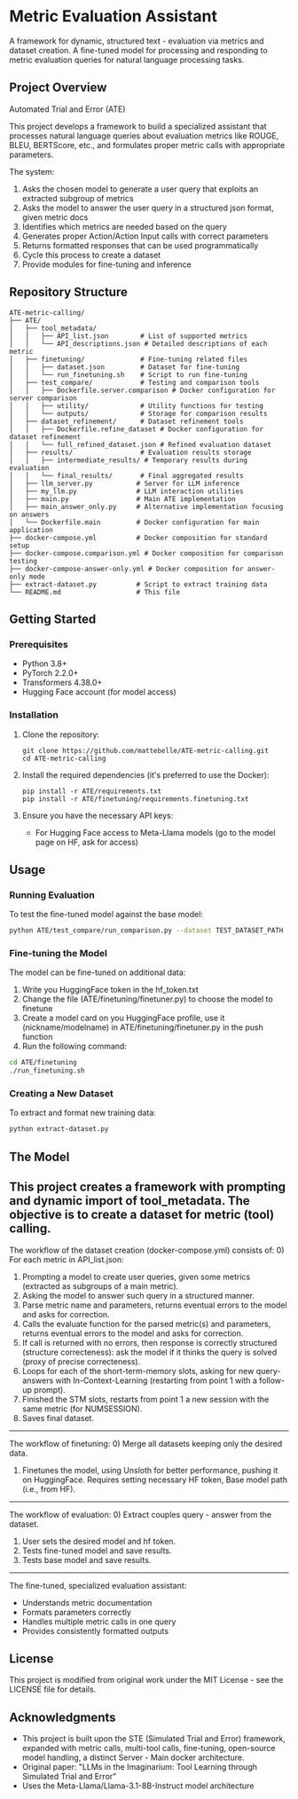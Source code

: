 # Metric Evaluation Assistant

A framework for dynamic, structured text - evaluation via metrics and dataset creation.
A fine-tuned model for processing and responding to metric evaluation queries for natural language processing tasks.

## Project Overview
Automated Trial and Error (ATE)

This project develops a framework to build a specialized assistant that processes natural language queries about evaluation metrics like ROUGE, BLEU, BERTScore, etc., and formulates proper metric calls with appropriate parameters.

The system:
1. Asks the chosen model to generate a user query that exploits an extracted subgroup of metrics
2. Asks the model to answer the user query in a structured json format, given metric docs
3. Identifies which metrics are needed based on the query
4. Generates proper Action/Action Input calls with correct parameters
5. Returns formatted responses that can be used programmatically
6. Cycle this process to create a dataset
7. Provide modules for fine-tuning and inference

## Repository Structure

```
ATE-metric-calling/
├── ATE/
│   ├── tool_metadata/
│   │   ├── API_list.json        # List of supported metrics
│   │   └── API_descriptions.json # Detailed descriptions of each metric
│   ├── finetuning/              # Fine-tuning related files
│   │   ├── dataset.json         # Dataset for fine-tuning
│   │   └── run_finetuning.sh    # Script to run fine-tuning
│   ├── test_compare/            # Testing and comparison tools
│   │   ├── Dockerfile.server.comparison # Docker configuration for server comparison
│   │   ├── utility/             # Utility functions for testing
│   │   └── outputs/             # Storage for comparison results
│   ├── dataset_refinement/      # Dataset refinement tools
│   │   ├── Dockerfile.refine_dataset # Docker configuration for dataset refinement
│   │   └── full_refined_dataset.json # Refined evaluation dataset
│   ├── results/                 # Evaluation results storage
│   │   ├── intermediate_results/ # Temporary results during evaluation
│   │   └── final_results/       # Final aggregated results
│   ├── llm_server.py           # Server for LLM inference
│   ├── my_llm.py               # LLM interaction utilities
│   ├── main.py                 # Main ATE implementation
│   ├── main_answer_only.py     # Alternative implementation focusing on answers
│   └── Dockerfile.main         # Docker configuration for main application
├── docker-compose.yml          # Docker composition for standard setup
├── docker-compose.comparison.yml # Docker composition for comparison testing
├── docker-compose-answer-only.yml # Docker composition for answer-only mode
├── extract-dataset.py          # Script to extract training data
└── README.md                   # This file
```

## Getting Started

### Prerequisites

- Python 3.8+
- PyTorch 2.2.0+
- Transformers 4.38.0+
- Hugging Face account (for model access)

### Installation

1. Clone the repository:
   ```
   git clone https://github.com/mattebelle/ATE-metric-calling.git
   cd ATE-metric-calling
   ```

2. Install the required dependencies (it's preferred to use the Docker):
   ```
   pip install -r ATE/requirements.txt
   pip install -r ATE/finetuning/requirements.finetuning.txt
   ```

3. Ensure you have the necessary API keys:
   - For Hugging Face access to Meta-Llama models (go to the model page on HF, ask for access)

## Usage

### Running Evaluation

To test the fine-tuned model against the base model:

```bash
python ATE/test_compare/run_comparison.py --dataset TEST_DATASET_PATH
```

### Fine-tuning the Model

The model can be fine-tuned on additional data:
1) Write you HuggingFace token in the hf_token.txt
2) Change the file (ATE/finetuning/finetuner.py) to choose the model to finetune
3) Create a model card on you HuggingFace profile, use it (nickname/modelname) in ATE/finetuning/finetuner.py in the push function
4) Run the following command:
```bash
cd ATE/finetuning
./run_finetuning.sh
```

### Creating a New Dataset

To extract and format new training data:

```bash
python extract-dataset.py
```

## The Model

This project creates a framework with prompting and dynamic import of tool_metadata. The objective is to create a dataset for metric (tool) calling. 
---
The workflow of the dataset creation (docker-compose.yml) consists of:
0) For each metric in API_list.json:
1) Prompting a model to create user queries, given some metrics (extracted as subgroups of a main metric).
2) Asking the model to answer such query in a structured manner.
3) Parse metric name and parameters, returns eventual errors to the model and asks for correction.
4) Calls the evaluate function for the parsed metric(s) and parameters, returns eventual errors to the model and asks for correction.
5) If call is returned with no errors, then response is correctly structured (structure correcteness): ask the model if it thinks the query is solved (proxy of precise correcteness).
6) Loops for each of the short-term-memory slots, asking for new query-answers with In-Context-Learning (restarting from point 1 with a follow-up prompt).
7) Finished the STM slots, restarts from point 1 a new session with the same metric (for NUMSESSION).
8) Saves final dataset.
---
The workflow of finetuning:
0) Merge all datasets keeping only the desired data.
1) Finetunes the model, using Unsloth for better performance, pushing it on HuggingFace. Requires setting necessary HF token, Base model path (i.e., from HF).
---
The workflow of evaluation:
0) Extract couples query - answer from the dataset.
1) User sets the desired model and hf token.
2) Tests fine-tuned model and save results.
3) Tests base model and save results.
--- ---

The fine-tuned, specialized evaluation assistant:
- Understands metric documentation
- Formats parameters correctly
- Handles multiple metric calls in one query
- Provides consistently formatted outputs

## License

This project is modified from original work under the MIT License - see the LICENSE file for details.

## Acknowledgments

- This project is built upon the STE (Simulated Trial and Error) framework, expanded with metric calls, multi-tool calls, fine-tuning, open-source model handling, a distinct Server - Main docker architecture.
- Original paper: "LLMs in the Imaginarium: Tool Learning through Simulated Trial and Error"
- Uses the Meta-Llama/Llama-3.1-8B-Instruct model architecture